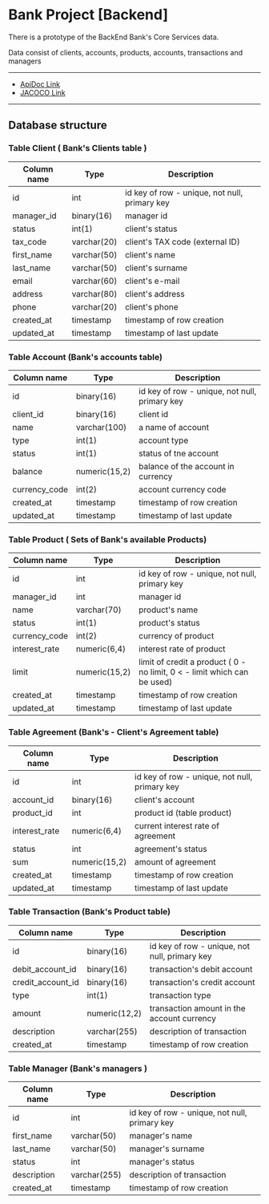 # Bank Project [Backend]

 There is a prototype of the BackEnd Bank's Core Services data.

 Data consist of clients, accounts, products, accounts, transactions and managers
___

* [ApiDoc Link](http://localhost:8080/swagger-ui/index.html) 
* [JACOCO Link](http://localhost:63342/BankWebApp/target/site/jacoco/index.html?_ijt=fthj7nhoeqb244etd5lb9cba13&_ij_reload=RELOAD_ON_SAVE)
___
## Database structure

### Table Client ( Bank's Clients table )

| Column name | Type        | Description                                   |
|-------------|-------------|-----------------------------------------------|
| id          | int         | id key of row - unique, not null, primary key | 
| manager_id  | binary(16)  | manager id                                    |
| status      | int(1)      | client's status                               |
| tax_code    | varchar(20) | client's TAX code (external ID)               |
| first_name  | varchar(50) | client's name                                 |
| last_name   | varchar(50) | client's surname                              |
| email       | varchar(60) | client's e-mail                               |                               
| address     | varchar(80) | client's address                              |
| phone       | varchar(20) | client's phone                                |                                
| created_at  | timestamp   | timestamp of row creation                     |
| updated_at  | timestamp   | timestamp of last update                      |



### Table Account (Bank's accounts table)

| Column name   | Type          | Description                                   |
|---------------|---------------|-----------------------------------------------|
| id            | binary(16)    | id key of row - unique, not null, primary key |
| client_id     | binary(16)    | client id                                     |         
| name          | varchar(100)  | a name of account                             |                              
| type          | int(1)        | account type                                  |                                   
| status        | int(1)        | status of tne account                         |                          
| balance       | numeric(15,2) | balance of the account in currency            | 
| currency_code | int(2)        | account currency code                         |                          
| created_at    | timestamp     | timestamp of row creation                     |
| updated_at    | timestamp     | timestamp of last update                      |

### Table Product ( Sets of Bank's available Products)
| Column name   | Type           | Description                                                              |
|---------------|----------------|--------------------------------------------------------------------------|
| id            | int            | id key of row - unique, not null, primary key                            |
| manager_id    | int            | manager id                                                               |
| name          | varchar(70)    | product's name                                                           |
| status        | int(1)         | product's status                                                         |
| currency_code | int(2)         | currency of product                                                      |
| interest_rate | numeric(6,4)   | interest rate of product                                                 |
| limit         | numeric(15,2)  | limit of credit a product ( 0 - no limit, 0 < - limit which can be used) |
| created_at    | timestamp      | timestamp of row creation                                                |
| updated_at    | timestamp      | timestamp of last update                                                 |

### Table Agreement (Bank's - Client's  Agreement table)

| Column name   | Type           | Description                                   |
|---------------|----------------|-----------------------------------------------|
| id            | int            | id key of row - unique, not null, primary key |
| account_id    | binary(16)     | client's account                              | 
| product_id    | int            | product id (table product)                    | 
| interest_rate | numeric(6,4)	  | current interest rate of agreement            | 
| status        | int            | agreement's status                            | 
| sum           | numeric(15,2)  | amount of agreement                           | 
| created_at    | timestamp      | timestamp of row creation                     | 
| updated_at    | timestamp      | timestamp of last update                      | 

 ### Table Transaction (Bank's Product table) 

| Column name        | Type          | Description                                   |
|--------------------|---------------|-----------------------------------------------|
| 	id                | binary(16)    | id key of row - unique, not null, primary key | 
| 	debit_account_id  | binary(16)    | transaction's debit account                   | 
| 	credit_account_id | binary(16)    | transaction's credit account                  | 
| 	type              | int(1)        | transaction type                              | 
| 	amount            | numeric(12,2) | transaction amount in the account currency    | 
| 	description       | varchar(255)  | description of transaction                    | 
| 	created_at        | timestamp     | timestamp of row creation                     | 

 ### Table Manager (Bank's managers )

| Column name  | Type          | Description                                   |
|--------------|---------------|-----------------------------------------------|
| 	id          | int           | id key of row - unique, not null, primary key | 
| 	first_name  | varchar(50)   | manager's name                                | 
| 	last_name   | varchar(50)   | manager's surname                             | 
| 	status      | int           | manager's status                              | 
| 	description | varchar(255)  | description of transaction                    | 
| 	created_at  | timestamp     | timestamp of row creation                     |